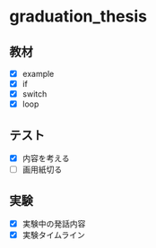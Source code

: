 # graduation_thesis

## 教材
- [x] example
- [x] if
- [x] switch
- [x] loop

## テスト
- [x] 内容を考える
- [ ] 画用紙切る

## 実験
- [x] 実験中の発話内容
- [x] 実験タイムライン
